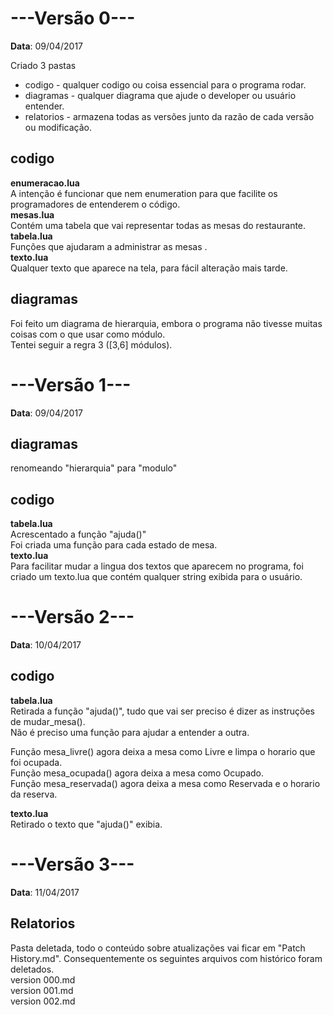 # ---Versão 0--- #
__Data__: 09/04/2017

Criado 3 pastas
* codigo - qualquer codigo ou coisa essencial para o programa rodar.
* diagramas - qualquer diagrama que ajude o developer ou usuário entender.
* relatorios - armazena todas as versões junto da razão de cada versão ou modificação.

## codigo ##
__enumeracao.lua__    
A intenção é funcionar que nem enumeration para que facilite os programadores de entenderem o código.    
__mesas.lua__  
Contém uma tabela que vai representar todas as mesas do restaurante.    
__tabela.lua__  
Funções que ajudaram a administrar as mesas  .  
__texto.lua__  
Qualquer texto que aparece na tela, para fácil alteração mais tarde.

## diagramas ##
Foi feito um diagrama de hierarquia, embora o programa não tivesse muitas coisas com o que usar como módulo.    
Tentei seguir a regra 3 ([3,6] módulos).

# ---Versão 1--- #
__Data__: 09/04/2017

## diagramas ##
renomeando "hierarquia" para "modulo"

## codigo ##
__tabela.lua__    
Acrescentado a função "ajuda()"    
Foi criada uma função para cada estado de mesa.  
__texto.lua__  
Para facilitar mudar a lingua dos textos que aparecem no programa, foi criado um texto.lua que contém qualquer string exibida para o usuário.

# ---Versão 2--- #
__Data__: 10/04/2017

## codigo ##
__tabela.lua__    
Retirada a função "ajuda()", tudo que vai ser preciso é dizer as instruções de mudar_mesa().    
Não é preciso uma função para ajudar a entender a outra.

Função mesa_livre() agora deixa a mesa como Livre e limpa o horario que foi ocupada.  
Função mesa_ocupada() agora deixa a mesa como Ocupado.  
Função mesa_reservada() agora deixa a mesa como Reservada e o horario da reserva.  

__texto.lua__  
Retirado o texto que "ajuda()" exibia.

# ---Versão 3--- #
__Data__: 11/04/2017

## Relatorios ##
Pasta deletada, todo o conteúdo sobre atualizações vai ficar em "Patch History.md". Consequentemente os seguintes arquivos com histórico foram deletados.  
version 000.md  
version 001.md  
version 002.md  

